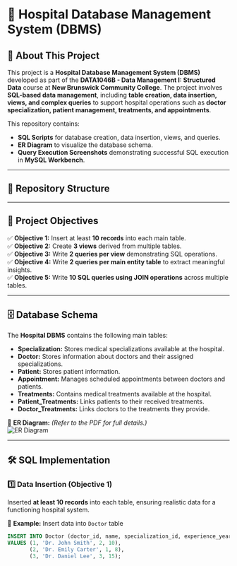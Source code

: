 # 🏥 Hospital Database Management System (DBMS)  

## 📌 About This Project  

This project is a **Hospital Database Management System (DBMS)** developed as part of the **DATA1046B - Data Management I: Structured Data** course at **New Brunswick Community College**. The project involves **SQL-based data management**, including **table creation, data insertion, views, and complex queries** to support hospital operations such as **doctor specialization, patient management, treatments, and appointments**.  

This repository contains:  
- **SQL Scripts** for database creation, data insertion, views, and queries.  
- **ER Diagram** to visualize the database schema.  
- **Query Execution Screenshots** demonstrating successful SQL execution in **MySQL Workbench**.  

---

## 📂 Repository Structure  



---

## 🎯 Project Objectives  

✅ **Objective 1:** Insert at least **10 records** into each main table.  
✅ **Objective 2:** Create **3 views** derived from multiple tables.  
✅ **Objective 3:** Write **2 queries per view** demonstrating SQL operations.  
✅ **Objective 4:** Write **2 queries per main entity table** to extract meaningful insights.  
✅ **Objective 5:** Write **10 SQL queries using JOIN operations** across multiple tables.  

---

## 🗄️ Database Schema  

The **Hospital DBMS** contains the following main tables:  

- **Specialization:** Stores medical specializations available at the hospital.
- **Doctor:** Stores information about doctors and their assigned specializations.
- **Patient:** Stores patient information.
- **Appointment:** Manages scheduled appointments between doctors and patients.
- **Treatments:** Contains medical treatments available at the hospital.
- **Patient_Treatments:** Links patients to their received treatments. 
- **Doctor_Treatments:** Links doctors to the treatments they provide.

📌 **ER Diagram:** *(Refer to the PDF for full details.)*  
![ER Diagram](Screenshots/ER_Diagram.png)  

---

## 🛠️ SQL Implementation  

### 1️⃣ **Data Insertion (Objective 1)**  
Inserted **at least 10 records** into each table, ensuring realistic data for a functioning hospital system.  

📌 **Example:** Insert data into `Doctor` table  
```sql
INSERT INTO Doctor (doctor_id, name, specialization_id, experience_years)
VALUES (1, 'Dr. John Smith', 2, 10),
       (2, 'Dr. Emily Carter', 1, 8),
       (3, 'Dr. Daniel Lee', 3, 15);



